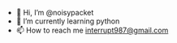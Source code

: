 - 👋 Hi, I’m @noisypacket
- 🌱 I’m currently learning python
- 📫 How to reach me interrupt987@gmail.com

<!---
noisypacket/noisypacket is a ✨ special ✨ repository because its `README.md` (this file) appears on your GitHub profile.
You can click the Preview link to take a look at your changes.
--->
